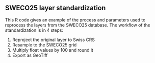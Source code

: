 ## SWECO25 layer standardization

This R code gives an example of the process and parameters used to reprocess the layers from the SWECO25 database. 
The workflow of the standardization is in 4 steps: 

1) Reproject the original layer to Swiss CRS 
2) Resample to the SWECO25 grid 
3) Multiply float values by 100 and round it
4) Export as GeoTiff
